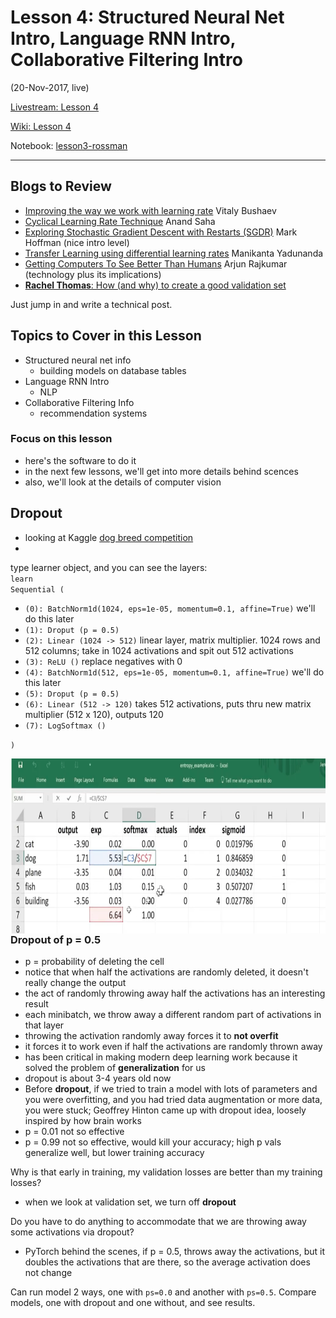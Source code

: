 # Lesson 4:  Structured Neural Net Intro, Language RNN Intro, Collaborative Filtering Intro
(20-Nov-2017, live)  

[Livestream: Lesson 4](https://www.youtube.com/watch?v=gbceqO8PpBg&feature=youtu.be)
 
[Wiki: Lesson 4](http://forums.fast.ai/t/wiki-lesson-4/8112)

Notebook:  [lesson3-rossman](https://github.com/fastai/fastai/blob/master/courses/dl1/lesson3-rossman.ipynb)

---

## Blogs to Review
* [Improving the way we work with learning rate](https://techburst.io/improving-the-way-we-work-with-learning-rate-5e99554f163b) Vitaly Bushaev
* [Cyclical Learning Rate Technique](http://teleported.in/posts/cyclic-learning-rate/) Anand Saha
* [Exploring Stochastic Gradient Descent with Restarts (SGDR)](https://medium.com/38th-street-studios/exploring-stochastic-gradient-descent-with-restarts-sgdr-fa206c38a74e) Mark Hoffman (nice intro level)
* [Transfer Learning using differential learning rates](https://towardsdatascience.com/transfer-learning-using-differential-learning-rates-638455797f00) Manikanta Yadunanda
* [Getting Computers To See Better Than Humans](https://medium.com/@ArjunRajkumar/getting-computers-to-see-better-than-humans-346d96634f73) Arjun Rajkumar (technology plus its implications)
* [**Rachel Thomas**:  How (and why) to create a good validation set](http://www.fast.ai/2017/11/13/validation-sets/)

Just jump in and write a technical post.

## Topics to Cover in this Lesson
* Structured neural net info
  - building models on database tables
* Language RNN Intro
  - NLP
* Collaborative Filtering Info
  - recommendation systems

### Focus on this lesson 
- here's the software to do it
- in the next few lessons, we'll get into more details behind scences
- also, we'll look at the details of computer vision

## Dropout
- looking at Kaggle [dog breed competition](https://www.kaggle.com/c/dog-breed-identification)
- 
type learner object, and you can see the layers:  
`learn`  
`Sequential (`
- `(0): BatchNorm1d(1024, eps=1e-05, momentum=0.1, affine=True)` we'll do this later
- `(1): Droput (p = 0.5)` 
- `(2): Linear (1024 -> 512)`  linear layer, matrix multiplier.  1024 rows and 512 columns; take in 1024 activations and spit out 512 activations  
- `(3): ReLU ()`  replace negatives with 0
- `(4): BatchNorm1d(512, eps=1e-05, momentum=0.1, affine=True)` we'll do this later
- `(5): Droput (p = 0.5)`
- `(6): Linear (512 -> 120)` takes 512 activations, puts thru new matrix multiplier (512 x 120), outputs 120
- `(7): LogSoftmax () `  

`)`

<img src="../images/softmax.png" align="left" height="280" width="700" >   <br> <br>

### Dropout of p = 0.5
- p = probability of deleting the cell
- notice that when half the activations are randomly deleted, it doesn't really change the output 
- the act of randomly throwing away half the activations has an interesting result
- each minibatch, we throw away a different random part of activations in that layer
- throwing the activation randomly away forces it to **not overfit**
- it forces it to work even if half the activations are randomly thrown away
- has been critical in making modern deep learning work because it solved the problem of **generalization** for us
- dropout is about 3-4 years old now
- Before **dropout**, if we tried to train a model with lots of parameters and you were overfitting, and you had tried data augmentation or more data, you were stuck; Geoffrey Hinton came up with dropout idea, loosely inspired by how brain works
- p = 0.01 not so effective
- p = 0.99 not so effective, would kill your accuracy; high p vals generalize well, but lower training accuracy

Why is that early in training, my validation losses are better than my training losses?  
- when we look at validation set, we turn off **dropout**  

Do you have to do anything to accommodate that we are throwing away some activations via dropout?  
- PyTorch behind the scenes, if p = 0.5, throws away the activations, but it doubles the activations that are there, so the average activation does not change  

Can run model 2 ways, one with `ps=0.0` and another with `ps=0.5`.  Compare models, one with dropout and one without, and see results.  






